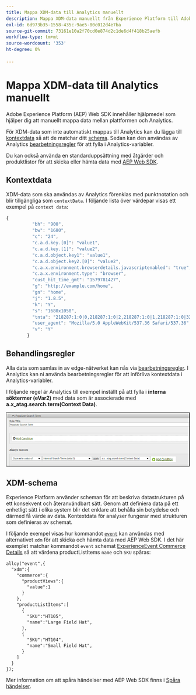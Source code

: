 ```yaml
---
title: Mappa XDM-data till Analytics manuellt
description: Mappa XDM-data manuellt från Experience Platform till Adobe Analytics
exl-id: 6d973b35-1558-435c-9ae5-80c012d4e7ba
source-git-commit: 73161e10a2f70cd0e874d2c1de6d4f418b25aefb
workflow-type: tm+mt
source-wordcount: '353'
ht-degree: 0%

---
```


# Mappa XDM-data till Analytics manuellt

Adobe Experience Platform (AEP) Web SDK innehåller hjälpmedel som hjälper dig att manuellt mappa data mellan plattformen och Analytics.

För XDM-data som inte automatiskt mappas till Analytics kan du lägga till [kontextdata](https://experienceleague.adobe.com/docs/analytics/implementation/vars/page-vars/contextdata.html) så att de matchar ditt [schema](https://experienceleague.adobe.com/docs/experience-platform/xdm/schema/composition.html). Sedan kan den användas av Analytics [bearbetningsregler](https://experienceleague.adobe.com/docs/analytics/admin/admin-tools/processing-rules/processing-rules-configuration/t-processing-rules.html) för att fylla i Analytics-variabler.

Du kan också använda en standarduppsättning med åtgärder och produktlistor för att skicka eller hämta data med [AEP Web SDK](https://experienceleague.adobe.com/docs/experience-platform/edge/home.html?lang=en).

## Kontextdata

XDM-data som ska användas av Analytics förenklas med punktnotation och blir tillgängliga som `contextData`. I följande lista över värdepar visas ett exempel på `context data`:

```javascript
{
          "bh": "900",
          "bw": "1680",
          "c": "24",
          "c.a.d.key.[0]": "value1",
          "c.a.d.key.[1]": "value2",
          "c.a.d.object.key1": "value1",
          "c.a.d.object.key2.[0]": "value2",
          "c.a.x.environment.browserdetails.javascriptenabled": "true",
          "c.a.x.environment.type": "browser",
          "cust_hit_time_gmt": "1579781427",
          "g": "http://example.com/home",
          "gn": "home",
          "j": "1.8.5",
          "k": "Y",
          "s": "1680x1050",
          "tnta": "218287:1:0|0,218287:1:0|2,218287:1:0|1,218287:1:0|32767,218287:1:0|1,218287:1:0|0,218287:1:0|1,218287:1:0|0,218287:1:0|1",
          "user_agent": "Mozilla/5.0 AppleWebKit/537.36 Safari/537.36",
          "v": "Y"
        }
```

## Behandlingsregler

Alla data som samlas in av edge-nätverket kan nås via [bearbetningsregler](https://experienceleague.adobe.com/docs/analytics/admin/admin-tools/processing-rules/processing-rules-configuration/t-processing-rules.html). I Analytics kan ni använda bearbetningsregler för att införliva kontextdata i Analytics-variabler.

I följande regel är Analytics till exempel inställt på att fylla i **interna söktermer (eVar2)** med data som är associerade med **a.x_atag.search.term(Context Data)**.

![](assets/examplerule.png)


## XDM-schema

Experience Platform använder scheman för att beskriva datastrukturen på ett konsekvent och återanvändbart sätt. Genom att definiera data på ett enhetligt sätt i olika system blir det enklare att behålla sin betydelse och därmed få värde av data. Kontextdata för analyser fungerar med strukturen som definieras av schemat.

I följande exempel visas hur kommandot [`event`](https://experienceleague.adobe.com/docs/experience-platform/edge/fundamentals/tracking-events.html) kan användas med alternativet `xdm` för att skicka och hämta data med AEP Web SDK. I det här exemplet matchar kommandot `event` schemat [ExperienceEvent Commerce Details](https://github.com/adobe/xdm/blob/1c22180490558e3c13352fe3e0540cb7e93c69ca/docs/reference/context/experienceevent-commerce.schema.md) så att värdena productListItems `name` och `SKU` spåras:


```
alloy("event",{
  "xdm":{
    "commerce":{
      "productViews":{
        "value":1
      }
    },
    "productListItems":[
      {
        "SKU":"HT105",
        "name":"Large Field Hat",
      },
      {
        "SKU":"HT104",
        "name":"Small Field Hat",
      }
    ]
  }
});
```

Mer information om att spåra händelser med AEP Web SDK finns i [Spåra händelser](https://experienceleague.adobe.com/docs/experience-platform/edge/fundamentals/tracking-events.html).

